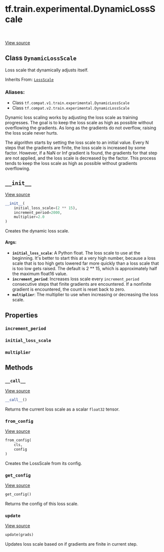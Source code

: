 <div itemscope itemtype="http://developers.google.com/ReferenceObject">
<meta itemprop="name" content="tf.train.experimental.DynamicLossScale" />
<meta itemprop="path" content="Stable" />
<meta itemprop="property" content="increment_period"/>
<meta itemprop="property" content="initial_loss_scale"/>
<meta itemprop="property" content="multiplier"/>
<meta itemprop="property" content="__call__"/>
<meta itemprop="property" content="__init__"/>
<meta itemprop="property" content="from_config"/>
<meta itemprop="property" content="get_config"/>
<meta itemprop="property" content="update"/>
</div>

# tf.train.experimental.DynamicLossScale

<!-- Insert buttons -->

<table class="tfo-notebook-buttons tfo-api" align="left">
</table>

<a target="_blank" href="/code/stable/tensorflow/python/training/experimental/loss_scale.py">View source</a>



## Class `DynamicLossScale`

<!-- Start diff -->
Loss scale that dynamically adjusts itself.

Inherits From: [`LossScale`](../../../tf/train/experimental/LossScale.md)

### Aliases:

* Class `tf.compat.v1.train.experimental.DynamicLossScale`
* Class `tf.compat.v2.train.experimental.DynamicLossScale`


<!-- Placeholder for "Used in" -->

Dynamic loss scaling works by adjusting the loss scale as training progresses.
The goal is to keep the loss scale as high as possible without overflowing the
gradients. As long as the gradients do not overflow, raising the loss scale
never hurts.

The algorithm starts by setting the loss scale to an initial value. Every N
steps that the gradients are finite, the loss scale is increased by some
factor. However, if a NaN or Inf gradient is found, the gradients for that
step are not applied, and the loss scale is decreased by the factor. This
process tends to keep the loss scale as high as possible without gradients
overflowing.

<h2 id="__init__"><code>__init__</code></h2>

<a target="_blank" href="/code/stable/tensorflow/python/training/experimental/loss_scale.py">View source</a>

``` python
__init__(
    initial_loss_scale=(2 ** 15),
    increment_period=2000,
    multiplier=2.0
)
```

Creates the dynamic loss scale.


#### Args:


* <b>`initial_loss_scale`</b>: A Python float.  The loss scale to use at the
  beginning. It's better to start this at a very high number, because a
  loss scale that is too high gets lowered far more quickly than a loss
  scale that is too low gets raised. The default is 2 ** 15, which is
  approximately half the maximum float16 value.
* <b>`increment_period`</b>: Increases loss scale every `increment_period`
  consecutive steps that finite gradients are encountered. If a nonfinite
  gradient is encountered, the count is reset back to zero.
* <b>`multiplier`</b>: The multiplier to use when increasing or decreasing the loss
  scale.



## Properties

<h3 id="increment_period"><code>increment_period</code></h3>




<h3 id="initial_loss_scale"><code>initial_loss_scale</code></h3>




<h3 id="multiplier"><code>multiplier</code></h3>






## Methods

<h3 id="__call__"><code>__call__</code></h3>

<a target="_blank" href="/code/stable/tensorflow/python/training/experimental/loss_scale.py">View source</a>

``` python
__call__()
```

Returns the current loss scale as a scalar `float32` tensor.


<h3 id="from_config"><code>from_config</code></h3>

<a target="_blank" href="/code/stable/tensorflow/python/training/experimental/loss_scale.py">View source</a>

``` python
from_config(
    cls,
    config
)
```

Creates the LossScale from its config.


<h3 id="get_config"><code>get_config</code></h3>

<a target="_blank" href="/code/stable/tensorflow/python/training/experimental/loss_scale.py">View source</a>

``` python
get_config()
```

Returns the config of this loss scale.


<h3 id="update"><code>update</code></h3>

<a target="_blank" href="/code/stable/tensorflow/python/training/experimental/loss_scale.py">View source</a>

``` python
update(grads)
```

Updates loss scale based on if gradients are finite in current step.




